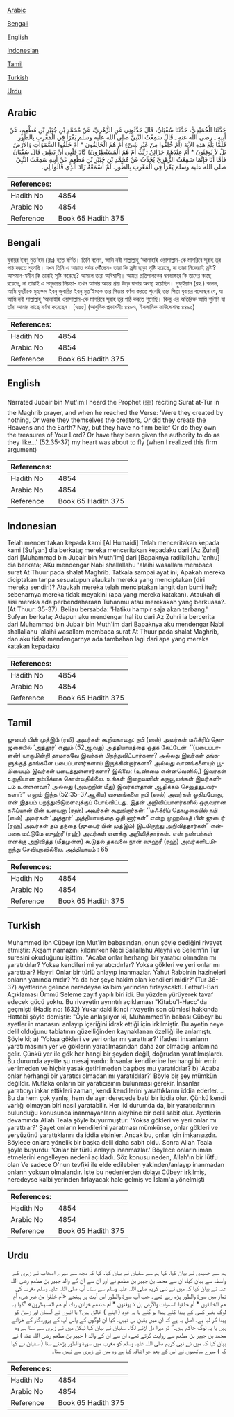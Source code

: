 [Arabic](#arabic)

[Bengali](#bengali)

[English](#english)

[Indonesian](#indonesian)

[Tamil](#tamil)

[Turkish](#turkish)

[Urdu](#urdu)

## Arabic


<div dir="rtl" lang="ar" style={{fontSize:'larger',backgroundColor:'#f8f9fa',padding:20}}>
حَدَّثَنَا الْحُمَيْدِيُّ، حَدَّثَنَا سُفْيَانُ، قَالَ حَدَّثُونِي عَنِ الزُّهْرِيِّ، عَنْ مُحَمَّدِ بْنِ جُبَيْرِ بْنِ مُطْعِمٍ، عَنْ أَبِيهِ ـ رضى الله عنه ـ قَالَ سَمِعْتُ النَّبِيَّ صلى الله عليه وسلم يَقْرَأُ فِي الْمَغْرِبِ بِالطُّورِ فَلَمَّا بَلَغَ هَذِهِ الآيَةَ ‏(‏أَمْ خُلِقُوا مِنْ غَيْرِ شَىْءٍ أَمْ هُمُ الْخَالِقُونَ * أَمْ خَلَقُوا السَّمَوَاتِ وَالأَرْضَ بَلْ لاَ يُوقِنُونَ * أَمْ عِنْدَهُمْ خَزَائِنُ رَبِّكَ أَمْ هُمُ الْمُسَيْطِرُونَ‏)‏ كَادَ قَلْبِي أَنْ يَطِيرَ‏.‏ قَالَ سُفْيَانُ فَأَمَّا أَنَا فَإِنَّمَا سَمِعْتُ الزُّهْرِيَّ يُحَدِّثُ عَنْ مُحَمَّدِ بْنِ جُبَيْرِ بْنِ مُطْعِمٍ عَنْ أَبِيهِ سَمِعْتُ النَّبِيَّ صلى الله عليه وسلم يَقْرَأُ فِي الْمَغْرِبِ بِالطُّورِ‏.‏ لَمْ أَسْمَعْهُ زَادَ الَّذِي قَالُوا لِي‏.‏
</div>
<div style={{backgroundColor:'#f8f9fa',padding:20, marginBottom: 10}}><table> <thead> <tr> <th>References:</th> <th></th> </tr> </thead> <tbody><tr><td>Hadith No</td><td>4854</td></tr><tr><td>Arabic No</td><td>4854</td></tr><tr><td>Reference</td><td>Book 65 Hadith 375</td></tr></tbody></table></div>

## Bengali


<div dir="ltr" lang="bn" style={{fontSize:'larger',backgroundColor:'#f8f9fa',padding:20}}>
যুবায়র ইবনু মুত‘ইম (রাঃ) হতে বর্ণিত। তিনি বলেন, আমি নবী সাল্লাল্লাহু ‘আলাইহি ওয়াসাল্লাম-কে মাগরিবে সূরাহ তূর পাঠ করতে শুনেছি। যখন তিনি এ আয়াত পর্যন্ত পৌঁছেন- তারা কি স্রষ্টা ছাড়া সৃষ্টি হয়েছে, না তারা নিজেরাই স্রষ্টা? আসমান-যমীন কি তারাই সৃষ্টি করেছে? আসলে তারা অবিশ্বাসী। আমার প্রতিপালকের ধনভান্ডার কি তাদের কাছে রয়েছে, না তারাই এ সমূদয়ের নিয়ন্তা- তখন আমার অন্তর প্রায় উড়ে যাবার অবস্থা হয়েছিল। সুফ্ইয়ান (রহ.) বলেন, আমি যুহরীকে মুহাম্মদ ইবনু জুবায়ির ইবনু মুত‘ইমকে তার পিতার বর্ণনা করতে শুনেছি তার পিতা যুবায়র বলেছেন যে, যা আমি নবী সাল্লাল্লাহু ‘আলাইহি ওয়াসাল্লাম-কে মাগরিবে সূরাহ তূর পাঠ করতে শুনেছি। কিন্তু এর অতিরিক্ত আমি শুনিনি যা তাঁরা আমার কাছে বর্ণনা করেছেন। [৭৬৫] (আধুনিক প্রকাশনীঃ ৪৪৮৭, ইসলামিক ফাউন্ডেশনঃ ৪৪৯০)
</div>
<div style={{backgroundColor:'#f8f9fa',padding:20, marginBottom: 10}}><table> <thead> <tr> <th>References:</th> <th></th> </tr> </thead> <tbody><tr><td>Hadith No</td><td>4854</td></tr><tr><td>Arabic No</td><td>4854</td></tr><tr><td>Reference</td><td>Book 65 Hadith 375</td></tr></tbody></table></div>

## English


<div dir="ltr" lang="en" style={{fontSize:'larger',backgroundColor:'#f8f9fa',padding:20}}>
Narrated Jubair bin Mut'im:I heard the Prophet (ﷺ) reciting Surat at-Tur in the Maghrib prayer, and when he reached the Verse: 'Were they created by nothing, Or were they themselves the creators, Or did they create the Heavens and the Earth? Nay, but they have no firm belief Or do they own the treasures of Your Lord? Or have they been given the authority to do as they like...' (52.35-37) my heart was about to fly (when I realized this firm argument)
</div>
<div style={{backgroundColor:'#f8f9fa',padding:20, marginBottom: 10}}><table> <thead> <tr> <th>References:</th> <th></th> </tr> </thead> <tbody><tr><td>Hadith No</td><td>4854</td></tr><tr><td>Arabic No</td><td>4854</td></tr><tr><td>Reference</td><td>Book 65 Hadith 375</td></tr></tbody></table></div>

## Indonesian


<div dir="ltr" lang="id" style={{fontSize:'larger',backgroundColor:'#f8f9fa',padding:20}}>
Telah menceritakan kepada kami [Al Humaidi] Telah menceritakan kepada kami [Sufyan] dia berkata; mereka menceritakan kepadaku dari [Az Zuhri] dari [Muhammad bin Jubair bin Muth'im] dari [Bapaknya radliallahu 'anhu] dia berkata; AKu mendengar Nabi shallallahu 'alaihi wasallam membaca surat At Thuur pada shalat Maghrib. Tatkala sampai ayat ini; Apakah mereka diciptakan tanpa sesuatupun ataukah mereka yang menciptakan (diri mereka sendiri)? Ataukah mereka telah menciptakan langit dan bumi itu?; sebenarnya mereka tidak meyakini (apa yang mereka katakan). Ataukah di sisi mereka ada perbendaharaan Tuhanmu atau merekakah yang berkuasa?. (At Thuur: 35-37). Beliau bersabda: 'Hatiku hampir saja akan terbang.' Sufyan berkata; Adapun aku mendengar hal itu dari Az Zuhri ia bercerita dari Muhammad bin Jubair bin Muth'im dari Bapaknya aku mendengar Nabi shallallahu 'alaihi wasallam membaca surat At Thuur pada shalat Maghrib, dan aku tidak mendengarnya ada tambahan lagi dari apa yang mereka katakan kepadaku
</div>
<div style={{backgroundColor:'#f8f9fa',padding:20, marginBottom: 10}}><table> <thead> <tr> <th>References:</th> <th></th> </tr> </thead> <tbody><tr><td>Hadith No</td><td>4854</td></tr><tr><td>Arabic No</td><td>4854</td></tr><tr><td>Reference</td><td>Book 65 Hadith 375</td></tr></tbody></table></div>

## Tamil


<div dir="ltr" lang="ta" style={{fontSize:'larger',backgroundColor:'#f8f9fa',padding:20}}>
ஜுபைர் பின் முத்இம் (ரலி) அவர்கள் கூறியதாவது: நபி (ஸல்) அவர்கள் மஃக்ரிப் தொழுகையில் ‘அத்தூர்’ எனும் (52ஆவது) அத்தியாயத்தை ஓதக் கேட்டேன். ‘‘(படைப்பாளன்) யாருமின்றி தாமாகவே இவர்கள் பிறந்துவிட்டார்களா? அல்லது இவர்கள் தங்களுக்குத் தாங்களே படைப்பாளர்களாய் இருக்கின்றார்களா? அல்லது வானங்களையும் பூமியையும் இவர்கள் படைத்துள்ளார்களா? இல்லை; (உண்மை என்னவெனில்,) இவர்கள் உறுதியான நம்பிக்கை கொள்வதில்லை. உங்கள் இறைவனின் கருவூலங்கள் இவர்களிடம் உள்ளனவா? அல்லது (அவற்றின் மீது) இவர்கள்தான் ஆதிக்கம் செலுத்துபவர்களா?” எனும் இந்த (52:35-37ஆகிய) வசனங்களை நபி (ஸல்) அவர்கள் ஓதியபோது, என் இதயம் பறந்துவிடுமளவுக்குப் போய்விட்டது. இதன் அறிவிப்பாளர்களில் ஒருவரான சுஃப்யான் பின் உயைனா (ரஹ்) அவர்கள் கூறுகிறார்கள்: ‘‘மஃக்ரிப் தொழுகையில் நபி (ஸல்) அவர்கள் ‘அத்தூர்’ அத்தியாயத்தை ஓதி னார்கள்” என்று முஹம்மத் பின் ஜுபைர் (ரஹ்) அவர்கள் தம் தந்தை (ஜுபைர் பின் முத்இம்) இடமிருந்து அறிவித்தார்கள்” என்பதை மட்டுமே ஸுஹ்ரீ (ரஹ்) அவர்கள் எனக்கு அறிவித்தார்கள். என் நண்பர்கள் எனக்கு அறிவித்த (மீதமுள்ள) கூடுதல் தகவலை நான் ஸுஹ்ரீ (ரஹ்) அவர்களிடமிருந்து செவியுறவில்லை. அத்தியாயம் : 65
</div>
<div style={{backgroundColor:'#f8f9fa',padding:20, marginBottom: 10}}><table> <thead> <tr> <th>References:</th> <th></th> </tr> </thead> <tbody><tr><td>Hadith No</td><td>4854</td></tr><tr><td>Arabic No</td><td>4854</td></tr><tr><td>Reference</td><td>Book 65 Hadith 375</td></tr></tbody></table></div>

## Turkish


<div dir="ltr" lang="tr" style={{fontSize:'larger',backgroundColor:'#f8f9fa',padding:20}}>
Muhammed ibn Cübeyr ibn Mut'im babasından, onun şöyle dediğini rivayet etmiştir: Akşam namazını kıldırırken Nebi Sallallahu Aleyhi ve Sellem'in Tur suresini okuduğunu işittim. "Acaba onlar herhangi bir yaratıcı olmadan mı yaratıldılar? Yoksa kendileri mi yaratıcıdırlar? Yoksa gökleri ve yeri onlar mı yarattııar? Hayır! Onlar bir türlü anlayıp inanmazlar. Yahut Rabbinin hazineleri onların yanında mıdır? Ya da her şeye hakim olan kendileri midir?"(Tur 36-37) ayetlerine gelince neredeyse kalbim yerinden fırlayacaktl. Fethu'l-Bari Açıklaması Ümmü Seleme zayıf yapılı biri idi. Bu yüzden yürüyerek tavaf edecek gücü yoktu. Bu rivayetin ayrıntılı açıklaması "Kitabu'l-Hacc"da geçmişti (Hadis no: 1632) Yukarıdaki ikinci rivayetin son cümlesi hakkında Hattabi şöyle demiştir: "Öyle anlaşılıyor ki, Muhammed'in babası Cübeyr bu ayetler in manasını anlayıp içeriğini idrak ettiği için irkilmiştir. Bu ayetin neye delil olduğunu tabiatının güzelliğinden kaynaklanan özelliği ile anlamıştı. Şöyle ki; a) 'Yoksa gökleri ve yeri onlar mı yarattııar?' ifadesi insanların yaratılmasının yer ve göklerin yaratılmasından daha zor olmadığı anlamına gelir. Çünkü yer ile gök her hangi bir şeyden değil, doğrudan yaratılmışlardı. Bu durumda ayette şu mesaj vardır: İnsanlar kendilerine herhangi bir emir verilmeden ve hiçbir yasak getirilmeden başıboş mu yaratıldılar? b) 'Acaba onlar herhangi bir yaratıcı olmadan mı yaratıldılar?' Böyle bir şey mümkün değildir. Mutlaka onların bir yaratıcısının bulunması gerekir. İnsanlar yaratıcıyı inkar ettikleri zaman, kendi kendilerini yarattıklarını iddia ederler. .. Bu da hem çok yanlış, hem de aşırı derecede batıl bir iddia olur. Çünkü kendi varlığı olmayan biri nasıl yaratabilir. Her iki durumda da, bir yaratıcılarının bulunduğu konusunda inanmayanların aleyhine bir delil sabit olur. Ayetlerin devamında Allah Teala şöyle buyurmuştur: 'Yoksa gökleri ve yeri onlar mı yarattııar?' Şayet onların kendilerini yaratması mümkünse, onlar gökleri ve yeryüzünü yarattıklarını da iddia etsinler. Ancak bu, onlar için imkansızdır. Böylece onlara yönelik bir başka delil daha sabit oldu. Sonra Allah Teala şöyle buyurdu: 'Onlar bir türlü anlayıp inanmazlar.' Böylece onların iman etmelerini engelleyen nedeni açıkladı. Söz konusu neden, Allah'ın bir lütfu olan Ve sadece O'nun tevfiki ile elde edilebilen yakinden/anlayıp inanmadan onların yoksun olmalarıdır. İşte bu nedenlerden dolayı Cübeyr irkilmiş, neredeyse kalbi yerinden fırlayacak hale gelmiş ve İslam'a yönelmişti
</div>
<div style={{backgroundColor:'#f8f9fa',padding:20, marginBottom: 10}}><table> <thead> <tr> <th>References:</th> <th></th> </tr> </thead> <tbody><tr><td>Hadith No</td><td>4854</td></tr><tr><td>Arabic No</td><td>4854</td></tr><tr><td>Reference</td><td>Book 65 Hadith 375</td></tr></tbody></table></div>

## Urdu


<div dir="rtl" lang="ur" style={{fontSize:'larger',backgroundColor:'#f8f9fa',padding:20}}>
ہم سے حمیدی نے بیان کیا، کہا ہم سے سفیان نے بیان کیا، کہا کہ مجھ سے میرے اصحاب نے زہری کے واسطہ سے بیان کیا، ان سے محمد بن جبیر بن مطعم نے اور ان سے ان کے والد جبیر بن مطعم رضی اللہ عنہ نے بیان کیا کہ میں نے نبی کریم صلی اللہ علیہ وسلم سے سنا۔ آپ صلی اللہ علیہ وسلم مغرب کی نماز میں سورۃ والطور پڑھ رہے تھے۔ جب آپ سورۃ والطور اس آیت پر پہنچے «أم خلقوا من غير شىء أم هم الخالقون * أم خلقوا السموات والأرض بل لا يوقنون * أم عندهم خزائن ربك أم هم المسيطرون‏» ”کیا یہ لوگ بغیر کسی کے پیدا کئے پیدا ہو گئے یا یہ خود ( اپنے ) خالق ہیں؟ یا انہوں نے آسمان اور زمین کو پیدا کر لیا ہے۔ اصل یہ ہے کہ ان میں یقین ہی نہیں۔ کیا ان لوگوں کے پاس آپ کے پروردگار کے خزانے ہیں یا یہ لوگ حاکم ہیں۔“ تو میرا دل اڑنے لگا۔ سفیان نے بیان کیا لیکن میں نے زہری سے سنا ہے وہ محمد بن جبیر بن مطعم سے روایت کرتے تھے، ان سے ان کے والد ( جبیر بن مطعم رضی اللہ عنہ ) نے بیان کیا کہ میں نے نبی کریم صلی اللہ علیہ وسلم کو مغرب میں سورۃ والطور پڑھتے سنا ( سفیان نے کہا کہ ) میرے ساتھیوں نے اس کے بعد جو اضافہ کیا ہے وہ میں نے زہری سے نہیں سنا۔
</div>
<div style={{backgroundColor:'#f8f9fa',padding:20, marginBottom: 10}}><table> <thead> <tr> <th>References:</th> <th></th> </tr> </thead> <tbody><tr><td>Hadith No</td><td>4854</td></tr><tr><td>Arabic No</td><td>4854</td></tr><tr><td>Reference</td><td>Book 65 Hadith 375</td></tr></tbody></table></div>